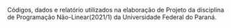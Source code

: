 Códigos, dados e relatório utilizados na elaboração de Projeto da disciplina de Programação Não-Linear(2021/1) da Universidade Federal do Paraná.
